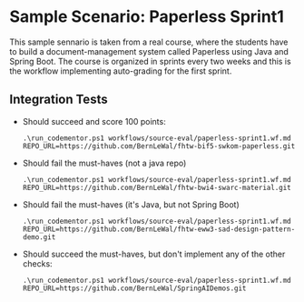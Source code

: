 # Sample Scenario: Paperless Sprint1

This sample sennario is taken from a real course, where the students have to build a document-management system called Paperless using Java and Spring Boot.
The course is organized in sprints every two weeks and this is the workflow implementing auto-grading for the first sprint.

## Integration Tests

* Should succeed and score 100 points:
    ```shell
    .\run_codementor.ps1 workflows/source-eval/paperless-sprint1.wf.md REPO_URL=https://github.com/BernLeWal/fhtw-bif5-swkom-paperless.git
    ```

* Should fail the must-haves (not a java repo)
    ```shell
    .\run_codementor.ps1 workflows/source-eval/paperless-sprint1.wf.md REPO_URL=https://github.com/BernLeWal/fhtw-bwi4-swarc-material.git
    ```

* Should fail the must-haves (it's Java, but not Spring Boot)
    ```shell
    .\run_codementor.ps1 workflows/source-eval/paperless-sprint1.wf.md REPO_URL=https://github.com/BernLeWal/fhtw-eww3-sad-design-pattern-demo.git
    ```

* Should succeed the must-haves, but don't implement any of the other checks:
    ```shell
    .\run_codementor.ps1 workflows/source-eval/paperless-sprint1.wf.md REPO_URL=https://github.com/BernLeWal/SpringAIDemos.git
    ```

